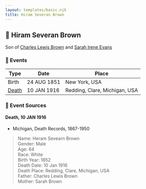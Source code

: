 ```yaml
---
layout: templates/basic.njk
title: Hiram Severan Brown
---
```

## 🔵 Hiram Severan Brown

Son of [Charles Lewis Brown](/people/7/70538697) and [Sarah Irene Evans](/people/4/47294572)

### 📆 Events

Type | Date | Place
------ | ------ | ------
Birth | 24 AUG 1851 | New York, USA
[Death](#event-56fe8d1a-8de5-4829-a5ce-4fbe1d231d15) | 10 JAN 1916 | Redding, Clare, Michigan, USA

### 📰 Event Sources

#### <a id="event-56fe8d1a-8de5-4829-a5ce-4fbe1d231d15"></a> Death, 10 JAN 1916
* Michigan, Death Records, 1867-1950
>   
  > Name: Heram Sevearn Brown  
  > Gender: Male  
  > Age: 64  
  > Race: White  
  > Birth Year: 1852  
  > Death Date: 10 Jan 1916  
  > Death Place: Redding, Clare, Michigan, USA  
  > Father: Charles Lewis Brown  
  > Mother: Sarah Brown
